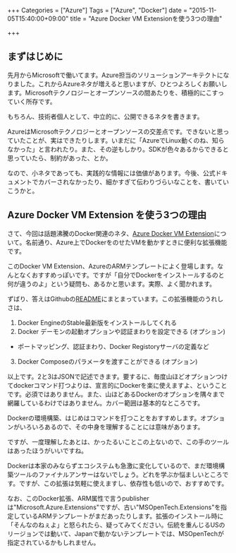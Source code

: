 +++
Categories = ["Azure"]
Tags = ["Azure", "Docker"]
date = "2015-11-05T15:40:00+09:00"
title = "Azure Docker VM Extensionを使う3つの理由"

+++

## まずはじめに
先月からMicrosoftで働いてます。Azure担当のソリューションアーキテクトになりました。これからAzureネタが増えると思いますが、ひとつよろしくお願いします。Microsoftテクノロジーとオープンソースの間あたりを、積極的にこすっていく所存です。

もちろん、技術者個人として、中立的に、公開できるネタを書きます。

AzureはMicrosoftテクノロジーとオープンソースの交差点です。できないと思っていたことが、実はできたりします。いまだに「AzureでLinux動くのね、知らなかった」と言われたり。また、その逆もしかり。SDKが色々あるからできると思っていたら、制約があった、とか。

なので、小ネタであっても、実践的な情報には価値があります。今後、公式ドキュメントでカバーされなかったり、細かすぎて伝わりづらいなことを、書いていこうかと。

## Azure Docker VM Extension を使う3つの理由
さて、今回は話題沸騰のDocker関連のネタ、[Azure Docker VM Extension](https://github.com/Azure/azure-docker-extension)について。名前通り、Azure上でDockerをのせたVMを動かすときに便利な拡張機能です。

このDocker VM Extension、AzureのARMテンプレートによく登場します。なんとなくおすすめっぽいです。ですが「自分でDockerをインストールするのと何が違うのよ」という疑問も、あるかと思います。実際、よく聞かれます。

ずばり、答えはGithubの[README](https://github.com/Azure/azure-docker-extension)にまとまっています。この拡張機能のうれしさは、

1.  Docker EngineのStable最新版をインストールしてくれる
2.  Docker デーモンの起動オプションや認証まわりを設定できる (オプション)
  * ポートマッピング、認証まわり、Docker Registoryサーバの定義など
3.  Docker Composeのパラメータを渡すことができる (オプション)

以上です。2と3はJSONで記述できます。要するに、毎度山ほどオプションつけてdockerコマンド打つよりは、宣言的にDockerを楽に使えますよ、ということです。必須ではありません。また、山ほどあるDockerのオプションを隅々まで網羅しているわけではありません。カバー範囲は基本的なところです。

Dockerの環境構築、はじめはコマンドを打つことをおすすめします。オプションがいろいろあるので、その中身を理解することには意味があります。

ですが、一度理解したあとは、かったるいことこの上ないので、この手のツールはあったほうがいいですね。

Dockerは本家のみならずエコシステムも急激に変化しているので、まだ環境構築ツールのファイナルアンサーはないでしょう。どれを学ぶか悩ましいところです。ですが、この拡張は気軽に使えますし、依存性も低いので、おすすめです。

なお、このDocker拡張、ARM属性で言うpublisherは"Microsoft.Azure.Extensions"ですが、古い"MSOpenTech.Extensions"を指定しているARMテンプレートがまだあったりします。拡張のインストール時に「そんなのねぇよ」と怒られたら、疑ってみてください。伝統を重んじるUSのリージョンでは動いて、Japanで動かないテンプレートでは、MSOpenTechが指定されているかもしれません。